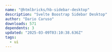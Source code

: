 ```yaml
---
name: "@htmlbricks/hb-sidebar-desktop"
description: "Svelte Boostrap Sidebar Desktop"
author: "Dario Caruso"
downloads: 571
dependents: 3
updated: "2025-03-09T03:10:38.636Z"
tags: 
  - ui
---
```

